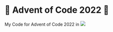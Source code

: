 # 🎄 Advent of Code 2022 🎄

My Code for Advent of Code 2022 in  ![](https://api.iconify.design/logos:javascript.svg)

